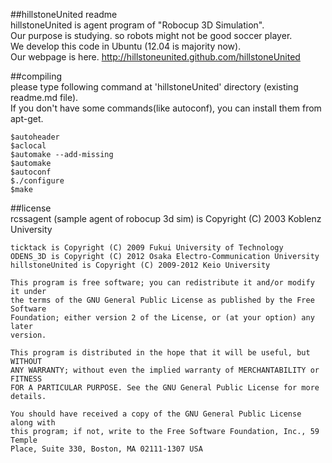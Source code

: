 ##hillstoneUnited readme  
hillstoneUnited is agent program of "Robocup 3D Simulation".  
Our purpose is studying. so robots might not be good soccer player.  
We develop this code in Ubuntu (12.04 is majority now).  
Our webpage is here. <http://hillstoneunited.github.com/hillstoneUnited>

##compiling  
please type following command at 'hillstoneUnited' directory (existing readme.md file).  
If you don't have some commands(like autoconf), you can install them from apt-get.

    $autoheader
    $aclocal
    $automake --add-missing
    $automake
    $autoconf
    $./configure
    $make

##license  
    rcssagent (sample agent of robocup 3d sim) is Copyright (C) 2003 Koblenz University

    ticktack is Copyright (C) 2009 Fukui University of Technology
    ODENS_3D is Copyright (C) 2012 Osaka Electro-Communication University
    hillstoneUnited is Copyright (C) 2009-2012 Keio University
    
    This program is free software; you can redistribute it and/or modify it under
    the terms of the GNU General Public License as published by the Free Software
    Foundation; either version 2 of the License, or (at your option) any later
    version.
	
    This program is distributed in the hope that it will be useful, but WITHOUT
    ANY WARRANTY; without even the implied warranty of MERCHANTABILITY or FITNESS
    FOR A PARTICULAR PURPOSE. See the GNU General Public License for more
    details.
	
    You should have received a copy of the GNU General Public License along with
    this program; if not, write to the Free Software Foundation, Inc., 59 Temple
    Place, Suite 330, Boston, MA 02111-1307 USA